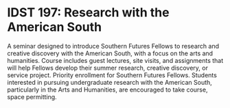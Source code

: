 # IDST 197: Research with the American South

A seminar designed to introduce Southern Futures Fellows to research and creative discovery with the American South, with a focus on the arts and humanities. Course includes guest lectures, site visits, and assignments that will help Fellows develop their summer research, creative discovery, or service project. Priority enrollment for Southern Futures Fellows. Students interested in pursuing undergraduate research with the American South, particularly in the Arts and Humanities, are encouraged to take course, space permitting.